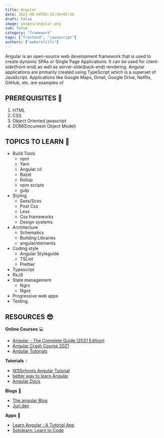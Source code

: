 ```yaml
---
title: Angular
date: 2021-08-04T05:16:58+05:30
draft: false
image: images/angular.png
sub: false
category: "framework"
tags: ["frontend", "javascript"]
authors: ["weberstills"]
---
```


Angular is an open-source web development framework that is used to create dynamic SPAs or Single Page Applications. It can be used for client-side(front-end) as well as server-side(back-end) rendering. Angular applications are primarily created using TypeScript which is a superset of JavaScript. Applications like Google Maps, Gmail, Google Drive, Netflix, GitHub, etc. are examples of 

## PREREQUISITES 🧳 

1.	HTML
2.	CSS
3.	Object Oriented javascript
4.	DOM(Document Object Model)
  

## TOPICS TO LEARN 📖

- Build Tools
   - npm
   -	Yarn 
   -	Angular cli
   -	Bazel
   - Rollup
   -	npm scripts
   -	gulp
- Styling
   - Sass/Scss
   - Post Css
   - Less
   -	Css frameworks
   -	Design systems
- Architecture
   -	Schematics
   -	Building Libraries
   -	angular/elements
- Coding style
   -	Angular Styleguide
   -	TSLint
   -	Prettier
- Typescript
- RxJS
- State management
   -	Ngrx
   -	Ngxs
- Progressive web apps
- Testing.



## RESOURCES 😎 


**Online Courses** 💻

- [Angular - The Complete Guide (2021 Edition)](https://www.udemy.com/course/the-complete-guide-to-angular-2/)
- [Angular Crash Course 2021](https://www.youtube.com/watch?v=3dHNOWTI7H8)
- [Angular Tutorials](https://www.youtube.com/playlist?list=PL4cUxeGkcC9jqhk5RvBiEwHMKSUXPyng0)


**Tutorials** 💡

- [W3Schools Angular Tutorial](https://www.w3schools.com/angular/)
- [better way to learn Angular](https://thinkster.io/tutorials/learn-angular-2) 
- [Angular Docs](https://angular.io/docs)


**Blogs** 📝 

- [The angular Blog](https://blog.angular.io/?gi=5374ce854be)
- [Juri.dev](https://juristr.com/blog/)

**Apps** 📱

- [Learn Angular : A Tutorial App](https://play.google.com/store/apps/details?id=org.chloris.mobile.apps.tutorials&hl=en_IN)
- [Sololearn: Learn to Code](https://www.sololearn.com/home)
